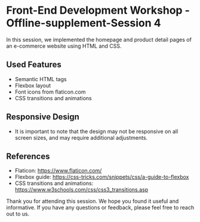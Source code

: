# Front-End Development Workshop - Offline-supplement-Session 4
In this session, we implemented the homepage and product detail pages of an e-commerce website using HTML and CSS.

## Used Features
* Semantic HTML tags
* Flexbox layout
* Font icons from flaticon.com
* CSS transitions and animations
## Responsive Design
* It is important to note that the design may not be responsive on all screen sizes, and may require additional adjustments.

## References
* Flaticon: https://www.flaticon.com/
* Flexbox guide: https://css-tricks.com/snippets/css/a-guide-to-flexbox
* CSS transitions and animations: https://www.w3schools.com/css/css3_transitions.asp

Thank you for attending this session. We hope you found it useful and informative. If you have any questions or feedback, please feel free to reach out to us.
